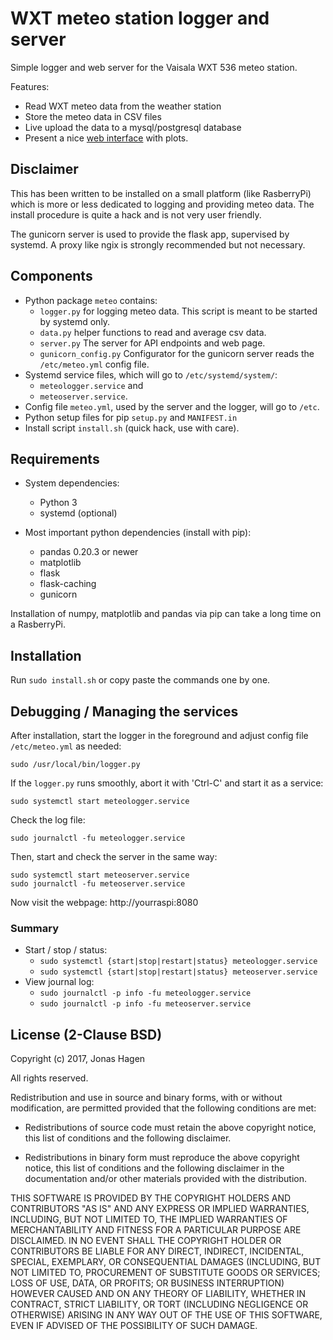 # WXT meteo station logger and server

Simple logger and web server for the Vaisala WXT 536 meteo station.

Features:

* Read WXT meteo data from the weather station
* Store the meteo data in CSV files
* Live upload the data to a mysql/postgresql database
* Present a nice [web interface](https://user-images.githubusercontent.com/2494894/51984337-61273100-249b-11e9-9e9a-f95f587a98e4.png) with plots.

## Disclaimer

This has been written to be installed on a small platform (like RasberryPi)
which is more or less dedicated to logging and providing meteo data.
The install procedure is quite a hack and is not very user friendly.

The gunicorn server is used to provide the flask app, supervised by systemd.
A proxy like ngix is strongly recommended but not necessary.

## Components

* Python package ``meteo`` contains:
  * ``logger.py`` for logging meteo data.
    This script is meant to be started by systemd only.
  * ``data.py`` helper functions to read and average csv data.
  * ``server.py`` The server for API endpoints and web page.
  * ``gunicorn_config.py`` Configurator for the gunicorn server reads
     the ``/etc/meteo.yml`` config file.
* Systemd service files, which will go to ``/etc/systemd/system/``:
  * ``meteologger.service`` and
  * ``meteoserver.service``.
* Config file ``meteo.yml``, used by the server and the logger,
   will go to ``/etc``.
* Python setup files for pip ``setup.py`` and ``MANIFEST.in``
* Install script ``install.sh`` (quick hack, use with care).

## Requirements

* System dependencies:
  * Python 3
  * systemd (optional)


* Most important python dependencies (install with pip):
  * pandas 0.20.3 or newer
  * matplotlib
  * flask
  * flask-caching
  * gunicorn

 Installation of numpy, matplotlib and pandas via pip can take a long
 time on a RasberryPi.

## Installation

Run ``sudo install.sh`` or copy paste the commands one by one.

## Debugging / Managing the services

After installation, start the logger in the foreground and adjust config file `/etc/meteo.yml` as needed:

```
sudo /usr/local/bin/logger.py
```

If the `logger.py` runs smoothly, abort it with 'Ctrl-C' and start it as a service:

```
sudo systemctl start meteologger.service
```

Check the log file:

```
sudo journalctl -fu meteologger.service
```

Then, start and check the server in the same way:
```
sudo systemctl start meteoserver.service
sudo journalctl -fu meteoserver.service
```

Now visit the webpage: http://yourraspi:8080

### Summary

* Start / stop / status:
  * ``sudo systemctl {start|stop|restart|status} meteologger.service``
  * ``sudo systemctl {start|stop|restart|status} meteoserver.service``
* View journal log:
  * ``sudo journalctl -p info -fu meteologger.service``
  * ``sudo journalctl -p info -fu meteoserver.service``

## License (2-Clause BSD)

Copyright (c) 2017, Jonas Hagen

All rights reserved.

Redistribution and use in source and binary forms, with or without
modification, are permitted provided that the following conditions are met:

* Redistributions of source code must retain the above copyright notice, this
  list of conditions and the following disclaimer.

* Redistributions in binary form must reproduce the above copyright notice,
  this list of conditions and the following disclaimer in the documentation
  and/or other materials provided with the distribution.

THIS SOFTWARE IS PROVIDED BY THE COPYRIGHT HOLDERS AND CONTRIBUTORS "AS IS"
AND ANY EXPRESS OR IMPLIED WARRANTIES, INCLUDING, BUT NOT LIMITED TO, THE
IMPLIED WARRANTIES OF MERCHANTABILITY AND FITNESS FOR A PARTICULAR PURPOSE ARE
DISCLAIMED. IN NO EVENT SHALL THE COPYRIGHT HOLDER OR CONTRIBUTORS BE LIABLE
FOR ANY DIRECT, INDIRECT, INCIDENTAL, SPECIAL, EXEMPLARY, OR CONSEQUENTIAL
DAMAGES (INCLUDING, BUT NOT LIMITED TO, PROCUREMENT OF SUBSTITUTE GOODS OR
SERVICES; LOSS OF USE, DATA, OR PROFITS; OR BUSINESS INTERRUPTION) HOWEVER
CAUSED AND ON ANY THEORY OF LIABILITY, WHETHER IN CONTRACT, STRICT LIABILITY,
OR TORT (INCLUDING NEGLIGENCE OR OTHERWISE) ARISING IN ANY WAY OUT OF THE USE
OF THIS SOFTWARE, EVEN IF ADVISED OF THE POSSIBILITY OF SUCH DAMAGE.
